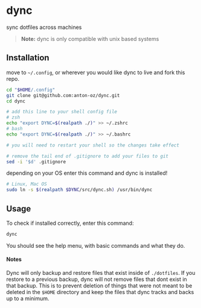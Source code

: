 # dync

sync dotfiles across machines

> **Note:** dync is only compatible with unix based systems

## Installation

move to `~/.config`, or wherever you would like dync to live and fork this repo.
```bash
cd "$HOME/.config"
git clone git@github.com:anton-oz/dync.git
cd dync

# add this line to your shell config file
# zsh
echo "export DYNC=$(realpath ./)" >> ~/.zshrc
# bash
echo "export DYNC=$(realpath ./)" >> ~/.bashrc

# you will need to restart your shell so the changes take effect

# remove the tail end of .gitignore to add your files to git
sed -i '$d' .gitignore
```

depending on your OS enter this command and dync is installed!
```bash
# Linux, Mac OS
sudo ln -s $(realpath $DYNC/src/dync.sh) /usr/bin/dync
```

## Usage

To check if installed correctly, enter this command:
```sh
dync
```
You should see the help menu, with basic commands and what they do.

#### Notes

Dync will only backup and restore files that exist inside of `./dotfiles`. If you
restore to a previous backup, dync will not remove files that dont exist in that
backup. This is to prevent deletion of things that were not meant to be deleted in
the `$HOME` directory and keep the files that dync tracks and backs up to a minimum.
